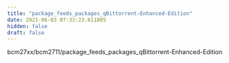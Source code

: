 ```yaml
---
title: "package_feeds_packages_qBittorrent-Enhanced-Edition"
date: 2021-06-03 07:33:23.611805
hidden: false
draft: false
---
```


bcm27xx/bcm2711/package_feeds_packages_qBittorrent-Enhanced-Edition

